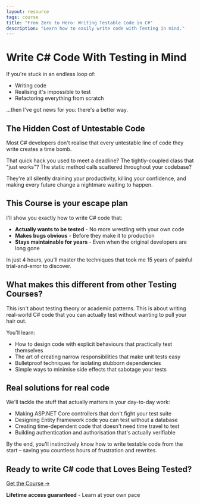 ```yaml
---
layout: resource
tags: course
title: "From Zero to Hero: Writing Testable Code in C#"
description: "Learn how to easily write code with Testing in mind."
---
```


# Write C# Code With Testing in Mind

If you're stuck in an endless loop of:
- Writing code
- Realising it's impossible to test
- Refactoring everything from scratch

...then I've got news for you: there's a better way.

## The Hidden Cost of Untestable Code

Most C# developers don't realise that every untestable line of code they write creates a time bomb.

That quick hack you used to meet a deadline? The tightly-coupled class that "just works"? The static method calls scattered throughout your codebase?

They're all silently draining your productivity, killing your confidence, and making every future change a nightmare waiting to happen.

## This Course is your escape plan

I'll show you exactly how to write C# code that:

* **Actually wants to be tested** - No more wrestling with your own code
* **Makes bugs obvious** - Before they make it to production
* **Stays maintainable for years** - Even when the original developers are long gone

In just 4 hours, you'll master the techniques that took me 15 years of painful trial-and-error to discover.

## What makes this different from other Testing Courses?

This isn't about testing theory or academic patterns. This is about writing real-world C# code that you can actually test without wanting to pull your hair out.

You'll learn:

* How to design code with explicit behaviours that practically test themselves
* The art of creating narrow responsibilities that make unit tests easy
* Bulletproof techniques for isolating stubborn dependencies
* Simple ways to minimise side effects that sabotage your tests

## Real solutions for real code

We'll tackle the stuff that actually matters in your day-to-day work:

* Making ASP.NET Core controllers that don't fight your test suite
* Designing Entity Framework code you can test without a database
* Creating time-dependent code that doesn't need time travel to test
* Building authentication and authorisation that's actually verifiable

By the end, you'll instinctively know how to write testable code from the start – saving you countless hours of frustration and rewrites.

## Ready to write C# code that Loves Being Tested?

<div class="flex flex-row justify-center mt-10"><a class="bg-primary hover:bg-secondary text-white font-bold mx-4 py-2 px-4" href="https://dometrain.com/course/from-zero-to-hero-writing-testable-code-in-csharp/?ref=gui-ferreira&affcode=1115529_k5a22dj8">Get the Course →</a></div>

<div class="mt-5 text-center">
<p><strong>Lifetime access guaranteed</strong> - Learn at your own pace</p>
</div>